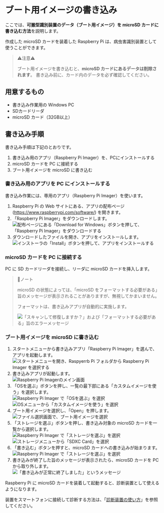 # ブート用イメージの書き込み

ここでは、**可搬型識別装置のデータ（ブート用イメージ）を microSD カードに書き込む方法**を説明します。

作成した microSD カードを装着した Raspberry Pi は、病虫害識別装置として使うことができます。

> ⚠️注意⚠️
>
> ブート用イメージを書き込むと、**microSD カードにあるデータは削除されます**。
> 書き込み前に、カード内のデータを必ず確認してください。

## 用意するもの

* 書き込み作業用の Windows PC
* SDカードリーダ
* microSD カード（32GB以上）

## 書き込み手順

書き込み手順は下記のとおりです。

1. 書き込み用のアプリ（Raspberry Pi Imager）を、PCにインストールする
1. microSD カードを PC に接続する
1. ブート用イメージを microSD に書き込む

### 書き込み用のアプリを PC にインストールする

書き込み作業には、専用のアプリ（Raspberry Pi Imager）を使います。

1. Raspberry Pi の Web サイトにある、アプリの配布ページ (https://www.raspberrypi.com/software/) を開きます。  
1. 「Raspberry Pi Imager」をダウンロードします。  
![配布ページにある「Download for Windows」ボタンを押して、「Raspberry Pi Imager」をダウンロードする](./asset/burn_download.png)
1. ダウンロードしたファイルを開き、アプリをインストールします。  
![インストーラの「Install」ボタンを押して、アプリをインストールする](./asset/burn_installer.png)

### microSD カードを PC に接続する

PC に SD カードリーダを接続し、リーダに microSD カードを挿入します。

> ️📘ノート
>
> microSD の状態によっては、「microSD をフォーマットする必要がある」旨のメッセージが表示されることがありますが、無視してかまいません。
> 
> フォーマットは、書き込みアプリが自動的に実施します。
>
> ![「スキャンして修復しますか？」および「フォーマットする必要がある」旨のエラーメッセージ](./asset/burn_warning.png)

### ブート用イメージを microSD に書き込む

1. スタートメニューから書き込みアプリ「Raspberry Pi Imager」を選んで、アプリを起動します。  
![スタートメニューを開き、Raspyerrb Pi フォルダから Raspberry Pi Imager を選択する](./asset/burn_start_menu.png)
1. 書き込みアプリが起動します。  
![Raspberry Pi Imagerのメイン画面](./asset/burn_imager_main.png)
1. 「OSを選ぶ」ボタンを押し、一覧の最下部にある「カスタムイメージを使う」を選択します。  
![Raspberry Pi Imager で「OSを選ぶ」を選択](./asset/burn_imager_select_os.png)
![OSメニューから「カスタムイメージを使う」を選択](./asset/burn_imager_os_custom_image.png)
1. ブート用イメージを選択し、「Open」を押します。  
![ファイル選択画面で、ブート用イメージを選択](./asset/burn_imager_os_filepicker.png)
1. 「ストレージを選ぶ」ボタンを押し、書き込み対象の microSD カードを一覧から選択します。  
![Raspberry Pi Imager で「ストレージを選ぶ」を選択](./asset/burn_imager_select_storage.png)
![ストレージメニューから「SDXC Card」を選択](./asset/burn_imager_storage_sdxc.png)
1. 「書き込む」ボタンを押すと、microSD カードへの書き込みが始まります。
![Raspberry Pi Imager で「ストレージを選ぶ」を選択](./asset/burn_imager_write.png)
1. 書き込みが終了した旨のメッセージが表示されたら、microSD カードを PC から取り外します。
![「書き込みが正常に終了しました」というメッセージ](./asset/burn_imager_done.png)

Raspberry Pi に microSD カードを装着して起動すると、診断装置として使えるようになります。

装置をスマートフォンに接続して診断する方法は、「[診断装置の使い方](./how_to_use.md)」を参照してください。
